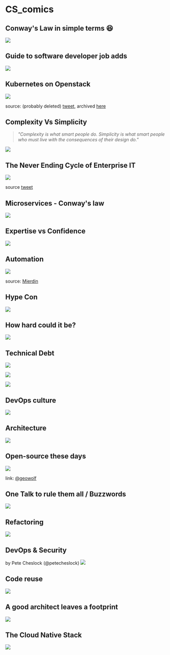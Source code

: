 # CS_comics

## Conway's Law in simple terms 😆

![](imgs/conways-law-crazy.jpg)


## Guide to software developer job adds

![](imgs/job-advertisement-guide.jpg)


## Kubernetes on Openstack

![](imgs/kubernetes-on-openstack.jpg)

source: (probably deleted) [tweet](https://twitter.com/craig_tracey/status/860931799077330944), archived [here](https://web.archive.org/web/20190502040407/https:/twitter.com/craig_tracey/status/860931799077330944)

## Complexity Vs Simplicity
> *"Complexity is what smart people do. Simplicity is what smart people who must live with the consequences of their design do."*

![](imgs/smart_people_complexity_&_simplicity.jpg)


## The Never Ending Cycle of Enterprise IT
![](imgs/it_never_ending_cycle.jpg)

source [tweet](https://twitter.com/giano/status/1007563057617362944)


## Microservices - Conway's law
![](imgs/microservices_conway's_law.jpg)


## Expertise vs Confidence
![](imgs/expertise_vs_confidence.png)


## Automation
![](imgs/automation.jpg)

source: [Mierdin](https://twitter.com/Mierdin/status/1100535357165240320)


## Hype Con
![](imgs/hype_con.jpg)


## How hard could it be?
![](imgs/dt100424.gif)


## Technical Debt
![](imgs/technical_debt.jpg)

![](imgs/too_busy.jpg)

![](imgs/106-tech-debt.png)


## DevOps culture
![](imgs/devops-explained.png)


## Architecture
![](imgs/architecture.jpg)


## Open-source these days
![](imgs/open_source_these_days.jpg)

link: [@geowolf](https://twitter.com/geowolf/status/971811346823221248)


## One Talk to rule them all / Buzzwords
![](imgs/One_Talk_to_rule_them_all.jpg)


## Refactoring
![](imgs/refactoring.jpg)


## DevOps & Security
by Pete Cheslock (@petecheslock)
![](imgs/unicorn_devops_sec.png)


## Code reuse
![](imgs/code_reuse.jpg)


## A good architect leaves a footprint
![](imgs/a_good_architect_leaves_a_footprint.jpg)


## The Cloud Native Stack
![](imgs/Cloud_Native_Building_Stack.jpg)
